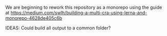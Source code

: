 We are beginning to rework this repository as a monorepo using the
guide at
https://medium.com/swlh/building-a-multi-cra-using-lerna-and-monorepo-4628de405c6b

IDEAS:
Could build all output to a common folder?
